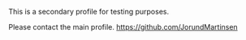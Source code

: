This is a secondary profile for testing purposes.

Please contact the main profile.
https://github.com/JorundMartinsen
